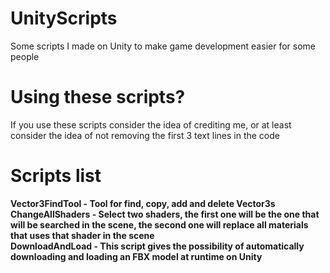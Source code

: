 # UnityScripts
Some scripts I made on Unity to make game development easier for some people

# Using these scripts?
If you use these scripts consider the idea of crediting me, or at least consider the idea of not removing the first 3 text lines in the code

# Scripts list
<b>Vector3FindTool - Tool for find, copy, add and delete Vector3s<br />
ChangeAllShaders - Select two shaders, the first one will be the one that will be searched in the scene, the second one will replace all materials that uses that shader in the scene<br />
DownloadAndLoad - This script gives the possibility of automatically downloading and loading an FBX model at runtime on Unity<br /><b/>

